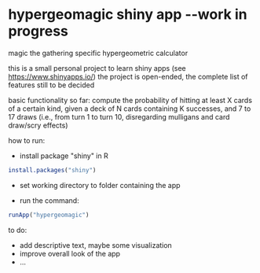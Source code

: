 # hypergeomagic shiny app --work in progress

magic the gathering specific hypergeometric calculator

this is a small personal project to learn shiny apps (see https://www.shinyapps.io/)
the project is open-ended, the complete list of features still to be decided 

basic functionality so far: compute the probability of hitting at least X cards of a certain kind, given a deck of N cards containing K successes, and 7 to 17 draws (i.e., from turn 1 to turn 10, disregarding mulligans and card draw/scry effects)

how to run: 

- install package "shiny" in R
```r
install.packages("shiny")
```

- set working directory to folder containing the app

- run the command:
```r
runApp("hypergeomagic")
```

to do:

- add descriptive text, maybe some visualization
- improve overall look of the app
- ...
